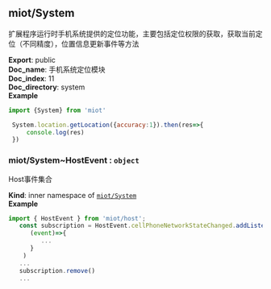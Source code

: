 <a name="module_miot/System"></a>

## miot/System
扩展程序运行时手机系统提供的定位功能，主要包括定位权限的获取，获取当前定位（不同精度），位置信息更新事件等方法

**Export**: public  
**Doc_name**: 手机系统定位模块  
**Doc_index**: 11  
**Doc_directory**: system  
**Example**  
```js
import {System} from 'miot'

 System.location.getLocation({accuracy:1}).then(res=>{
     console.log(res)
 })
```
<a name="module_miot/System..HostEvent"></a>

### miot/System~HostEvent : <code>object</code>
Host事件集合

**Kind**: inner namespace of [<code>miot/System</code>](#module_miot/System)  
**Example**  
```js
import { HostEvent } from 'miot/host';
   const subscription = HostEvent.cellPhoneNetworkStateChanged.addListener(
      (event)=>{
         ...
      }
    )
   ...
   subscription.remove()
   ...
```
